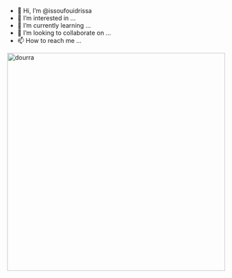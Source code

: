 - 👋 Hi, I’m @issoufouidrissa
- 👀 I’m interested in ...
- 🌱 I’m currently learning ...
- 💞️ I’m looking to collaborate on ...
- 📫 How to reach me ...

<!---
issoufouidrissa/issoufouidrissa is a ✨ special ✨ repository because its `README.md` (this file) appears on your GitHub profile.
You can click the Preview link to take a look at your changes.
--->
<img width="503" alt="dourra" src="https://user-images.githubusercontent.com/102959072/161527618-8565a2ea-0ea8-4d9b-96c1-fc1af22f9f46.png">
